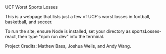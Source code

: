 UCF Worst Sports Losses

This is a webpage that lists just a few of UCF's worst losses in football, basketball, and soccer.

To run the site, ensure Node is installed, set your directory as sportsLosses-react, then type
"npm run dev" into the terminal.

Project Credits: Mathew Bass, Joshua Wells, and Andy Wang.
